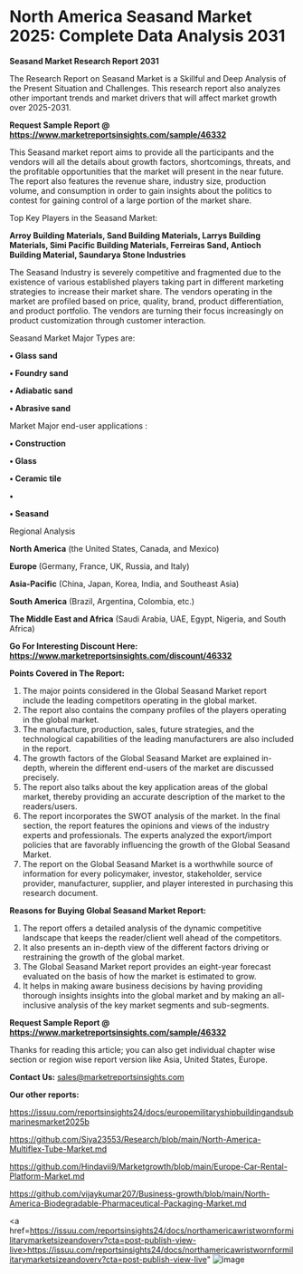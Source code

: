 # North America Seasand Market 2025: Complete Data Analysis 2031

<strong>Seasand Market Research Report 2031</strong>

The Research Report on Seasand Market is a Skillful and Deep Analysis of the Present Situation and Challenges. This research report also analyzes other important trends and market drivers that will affect market growth over 2025-2031.

<strong>Request Sample Report @ <a href=https://www.marketreportsinsights.com/sample/46332>https://www.marketreportsinsights.com/sample/46332</a></strong>

This Seasand market report aims to provide all the participants and the vendors will all the details about growth factors, shortcomings, threats, and the profitable opportunities that the market will present in the near future. The report also features the revenue share, industry size, production volume, and consumption in order to gain insights about the politics to contest for gaining control of a large portion of the market share.

Top Key Players in the Seasand Market:

<strong>Arroy Building Materials, Sand Building Materials, Larrys Building Materials, Simi Pacific Building Materials, Ferreiras Sand, Antioch Building Material, Saundarya Stone Industries</strong>

The Seasand Industry is severely competitive and fragmented due to the existence of various established players taking part in different marketing strategies to increase their market share. The vendors operating in the market are profiled based on price, quality, brand, product differentiation, and product portfolio. The vendors are turning their focus increasingly on product customization through customer interaction.

Seasand Market Major Types are:

<strong>•  Glass sand

•  Foundry sand

•  Adiabatic sand

•  Abrasive sand</strong>

Market Major end-user applications :

<strong>•  Construction

•  Glass

•  Ceramic tile

•  

•  Seasand</strong>

Regional Analysis

</u><strong><b>North America</b></strong> (the United States, Canada, and Mexico)

<strong><b>Europe </b></strong>(Germany, France, UK, Russia, and Italy)

<strong><b>Asia-Pacific</b></strong> (China, Japan, Korea, India, and Southeast Asia)

<strong><b>South America</b></strong> (Brazil, Argentina, Colombia, etc.)

<strong><b>The Middle East and Africa</b></strong> (Saudi Arabia, UAE, Egypt, Nigeria, and South Africa)

<strong>Go For Interesting Discount Here: <a href=https://www.marketreportsinsights.com/discount/46332>https://www.marketreportsinsights.com/discount/46332</a></strong>

<strong>Points Covered in The Report:</strong>
<ol>
  <li>The major points considered in the Global Seasand Market report include the leading competitors operating in the global market.</li>
  <li>The report also contains the company profiles of the players operating in the global market.</li>
  <li>The manufacture, production, sales, future strategies, and the technological capabilities of the leading manufacturers are also included in the report.</li>
  <li>The growth factors of the Global Seasand Market are explained in-depth, wherein the different end-users of the market are discussed precisely.</li>
  <li>The report also talks about the key application areas of the global market, thereby providing an accurate description of the market to the readers/users.</li>
  <li>The report incorporates the SWOT analysis of the market. In the final section, the report features the opinions and views of the industry experts and professionals. The experts analyzed the export/import policies that are favorably influencing the growth of the Global Seasand Market.</li>
  <li>The report on the Global Seasand Market is a worthwhile source of information for every policymaker, investor, stakeholder, service provider, manufacturer, supplier, and player interested in purchasing this research document.</li>
</ol>
<strong>Reasons for Buying Global Seasand Market Report:</strong>

<ol>
  <li>The report offers a detailed analysis of the dynamic competitive landscape that keeps the reader/client well ahead of the competitors.</li>
  <li>It also presents an in-depth view of the different factors driving or restraining the growth of the global market.</li>
  <li>The Global Seasand Market report provides an eight-year forecast evaluated on the basis of how the market is estimated to grow.</li>
  <li>It helps in making aware business decisions by having providing thorough insights insights into the global market and by making an all-inclusive analysis of the key market segments and sub-segments.</li>
</ol>
<strong>Request Sample Report @ <a href=https://www.marketreportsinsights.com/sample/46332>https://www.marketreportsinsights.com/sample/46332</a></strong>


Thanks for reading this article; you can also get individual chapter wise section or region wise report version like Asia, United States, Europe.

<strong>Contact Us:</strong>
sales@marketreportsinsights.com

<strong>Our other reports:</strong>

<a href=https://issuu.com/reportsinsights24/docs/europemilitaryshipbuildingandsubmarinesmarket2025b>https://issuu.com/reportsinsights24/docs/europemilitaryshipbuildingandsubmarinesmarket2025b</a>

<a href=https://github.com/Siya23553/Research/blob/main/North-America-Multiflex-Tube-Market.md>https://github.com/Siya23553/Research/blob/main/North-America-Multiflex-Tube-Market.md</a>

<a href=https://github.com/Hindavii9/Marketgrowth/blob/main/Europe-Car-Rental-Platform-Market.md>https://github.com/Hindavii9/Marketgrowth/blob/main/Europe-Car-Rental-Platform-Market.md</a>

<a href=https://github.com/vijaykumar207/Business-growth/blob/main/North-America-Biodegradable-Pharmaceutical-Packaging-Market.md>https://github.com/vijaykumar207/Business-growth/blob/main/North-America-Biodegradable-Pharmaceutical-Packaging-Market.md</a>

<a href=https://issuu.com/reportsinsights24/docs/northamericawristwornformilitarymarketsizeandoverv?cta=post-publish-view-live>https://issuu.com/reportsinsights24/docs/northamericawristwornformilitarymarketsizeandoverv?cta=post-publish-view-live</a>"
![image](https://github.com/user-attachments/assets/33bc649f-69cb-4e15-affc-cfa9bb2f754a)
